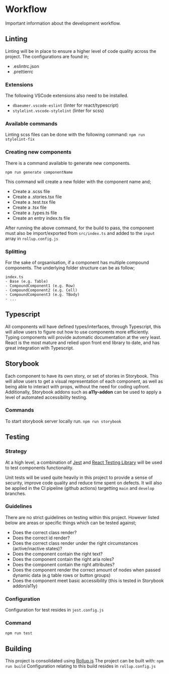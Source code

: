 # Workflow

Important information about the development workflow.

## Linting

Linting will be in place to ensure a higher level of code quality across the project.
The configurations are found in;

- .eslintrc.json
- .prettierrc

### Extensions

The following VSCode extensions also need to be installed.

- `dbaeumer.vscode-eslint` (linter for react/typescript)
- `stylelint.vscode-stylelint` (linter for scss)

### Available commands

Linting scss files can be done with the following command:
`npm run stylelint-fix`

### Creating new components

There is a command available to generate new components.

`npm run generate componentName`

This command will create a new folder with the component name and;

- Create a .scss file
- Create a .stories.tsx file
- Create a .test.tsx file
- Create a .tsx file
- Create a .types.ts file
- Create an entry index.ts file

After running the above command, for the build to pass, the component must also be import/exported from `src/index.ts` and added to the `input` array in `rollup.config.js`

### Splitting

For the sake of orgsanisation, if a component has multiple compound components. The underlying folder structure can be as follow;
```
index.ts
- Base (e.g. Table)
- CompoundComponent1 (e.g. Row)
- CompoundComponent2 (e.g. Cell)
- CompoundComponent3 (e.g. TBody)
- ...
```

## Typescript

All components will have defined types/interfaces, through Typescript, this will allow users to figure out how to use components more efficiently. Typing components will provide automatic documentation at the very least. React is the most mature and relied upon front end library to date, and has great integration with Typescript.

## Storybook

Each component to have its own story, or set of stories in Storybook. This will allow users to get a visual representation of each component, as well as being able to interact with props, without the need for coding upfront. Additionally, Storybook addons such as **a11y-addon** can be used to apply a level of automated accessibility testing.

### Commands

To start storybook server locally run.
`npm run storybook`

## Testing

### Strategy

At a high level, a combination of [Jest](https://jestjs.io/) and [React Testing Library](https://testing-library.com/docs/react-testing-library/intro/) will be used to test components functionality.

Unit tests will be used quite heavily in this project to provide a sense of security, improve code quality and reduce time spent on defects. It will also be applied in the CI pipeline (github actions) targetting `main` and `develop` branches.

### Guidelines

There are no strict guidelines on testing within this project. However listed below are areas or specific things which can be tested against;

- Does the correct class render?
- Does the correct id render?
- Does the correct class render under the right circumstances (active/inactive states)?
- Does the component contain the right text?
- Does the component contain the right aria roles?
- Does the component contain the right attributes?
- Does the component render the correct amount of nodes when passed dynamic data (e.g table rows or button groups)
- Does the component meet basic accessibility (this is tested in Storybook addon/a11y)

### Configuration

Configuration for test resides in `jest.config.js`

### Command

`npm run test`

## Building

This project is consolidated using [Rollup.js](https://rollupjs.org/guide/en/)
The project can be built with:
`npm run build`
Configuration relating to this build resides in `rollup.config.js`
